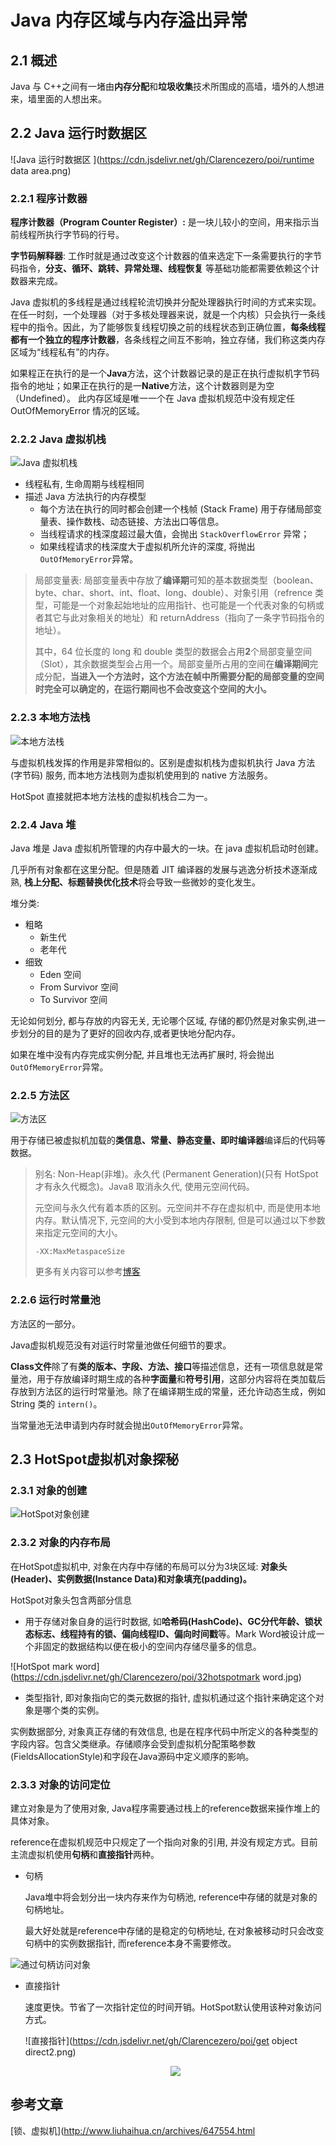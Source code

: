# Java 内存区域与内存溢出异常

## **2.1 概述**

Java 与 C++之间有一堵由**内存分配**和**垃圾收集**技术所围成的高墙，墙外的人想进来，墙里面的人想出来。

## **2.2 Java 运行时数据区**

![Java 运行时数据区 ](https://cdn.jsdelivr.net/gh/Clarencezero/poi/runtime data area.png)

### 2.2.1 程序计数器

**程序计数器（Program Counter Register）:** 是一块儿较小的空间，用来指示当前线程所执行字节码的行号。

**字节码解释器**: 工作时就是通过改变这个计数器的值来选定下一条需要执行的字节码指令，**分支、循环、跳转、异常处理、线程恢复** 等基础功能都需要依赖这个计数器来完成。

Java 虚拟机的多线程是通过线程轮流切换并分配处理器执行时间的方式来实现。在任一时刻，一个处理器（对于多核处理器来说，就是一个内核）只会执行一条线程中的指令。因此，为了能够恢复线程切换之前的线程状态到正确位置，**每条线程都有一个独立的程序计数器**，各条线程之间互不影响，独立存储，我们称这类内存区域为“线程私有”的内存。

如果程正在执行的是一个**Java**方法，这个计数器记录的是正在执行虚拟机字节码指令的地址；如果正在执行的是一**Native**方法，这个计数器则是为空（Undefined）。 此内存区域是唯一一个在 Java 虚拟机规范中没有规定任 OutOfMemoryError 情况的区域。

### 2.2.2 Java 虚拟机栈

![Java 虚拟机栈 ](https://cdn.jsdelivr.net/gh/Clarencezero/poi/jAVA.png)

- 线程私有, 生命周期与线程相同
- 描述 Java 方法执行的内存模型
  - 每个方法在执行的同时都会创建一个栈帧 (Stack Frame) 用于存储局部变量表、操作数栈、动态链接、方法出口等信息。
  - 当线程请求的栈深度超过最大值，会抛出 `StackOverflowError` 异常；
  - 如果线程请求的栈深度大于虚拟机所允许的深度, 将抛出`OutOfMemoryError`异常。      

> 局部变量表: 局部变量表中存放了**编译期**可知的基本数据类型（boolean、byte、char、short、int、float、long、double）、对象引用（refrence 类型，可能是一个对象起始地址的应用指针、也可能是一个代表对象的句柄或者其它与此对象相关的地址）和 returnAddress（指向了一条字节码指令的地址）。
>
> 其中，64 位长度的 long 和 double 类型的数据会占用**2**个局部变量空间（Slot），其余数据类型会占用一个。局部变量所占用的空间在**编译期间**完成分配，**当进入一个方法时，这个方法在帧中所需要分配的局部变量的空间时完全可以确定的，在运行期间也不会改变这个空间的大小。**

### 2.2.3 本地方法栈

![本地方法栈 ](https://cdn.jsdelivr.net/gh/Clarencezero/poi/本地方法栈.png)

与虚拟机栈发挥的作用是非常相似的。区别是虚拟机栈为虚拟机执行 Java 方法 (字节码) 服务, 而本地方法栈则为虚拟机使用到的 native 方法服务。

HotSpot 直接就把本地方法栈的虚拟机栈合二为一。

### 2.2.4 Java 堆

Java 堆是 Java 虚拟机所管理的内存中最大的一块。在 java 虚拟机启动时创建。

几乎所有对象都在这里分配。但是随着 JIT 编译器的发展与逃逸分析技术逐渐成熟, **栈上分配、标题替换优化技术**将会导致一些微妙的变化发生。

堆分类:

- 粗略
  - 新生代
  - 老年代
- 细致
  - Eden 空间
  - From Survivor 空间
  - To Survivor 空间

无论如何划分, 都与存放的内容无关, 无论哪个区域, 存储的都仍然是对象实例,进一步划分的目的是为了更好的回收内存,或者更快地分配内存。

如果在堆中没有内存完成实例分配, 并且堆也无法再扩展时, 将会抛出`OutOfMemoryError`异常。

### 2.2.5 方法区

![方法区](https://cdn.jsdelivr.net/gh/Clarencezero/poi/方法区.jpg)

用于存储已被虚拟机加载的**类信息、常量、静态变量、即时编译器**编译后的代码等数据。

> 别名: Non-Heap(非堆)。永久代 (Permanent Generation)(只有 HotSpot 才有永久代概念)。Java8 取消永久代, 使用元空间代码。
>
> 元空间与永久代有着本质的区别。元空间并不存在虚拟机中, 而是使用本地内存。默认情况下, 元空间的大小受到本地内存限制, 但是可以通过以下参数来指定元空间的大小。
>
> ```shell
> -XX:MaxMetaspaceSize
> ```
>
> 更多有关内容可以参考[博客 ](https://www.cnblogs.com/paddix/p/5309550.html)

### 2.2.6 运行时常量池

方法区的一部分。

Java虚拟机规范没有对运行时常量池做任何细节的要求。

**Class文件**除了有**类的版本、字段、方法、接口**等描述信息，还有一项信息就是常量池，用于存放编译时期生成的各种**字面量**和**符号引用**，这部分内容将在类加载后存放到方法区的运行时常量池。除了在编译期生成的常量，还允许动态生成，例如 String 类的 `intern()`。

当常量池无法申请到内存时就会抛出`OutOfMemoryError`异常。

## 2.3 HotSpot虚拟机对象探秘

### 2.3.1 对象的创建

![HotSpot对象创建](https://cdn.jsdelivr.net/gh/Clarencezero/poi/HotSpot%20create.png)



### 2.3.2 对象的内存布局

在HotSpot虚拟机中, 对象在内存中存储的布局可以分为3块区域: **对象头(Header)、实例数据(Instance Data)和对象填充(padding)。**

HotSpot对象头包含两部分信息

- 用于存储对象自身的运行时数据, 如**哈希码(HashCode)、GC分代年龄、锁状态标志、线程持有的锁、偏向线程ID、偏向时间戳**等。Mark Word被设计成一个非固定的数据结构以便在极小的空间内存储尽量多的信息。

![HotSpot mark word](https://cdn.jsdelivr.net/gh/Clarencezero/poi/32hotspotmark word.jpg)

- 类型指针, 即对象指向它的类元数据的指针, 虚拟机通过这个指针来确定这个对象是哪个类的实例。

实例数据部分, 对象真正存储的有效信息, 也是在程序代码中所定义的各种类型的字段内容。包含父类继承。存储顺序会受到虚拟机分配策略参数(FieldsAllocationStyle)和字段在Java源码中定义顺序的影响。



### 2.3.3 对象的访问定位

建立对象是为了使用对象, Java程序需要通过栈上的reference数据来操作堆上的具体对象。

reference在虚拟机规范中只规定了一个指向对象的引用, 并没有规定方式。目前主流虚拟机使用**句柄**和**直接指针**两种。

- 句柄

  Java堆中将会划分出一块内存来作为句柄池, reference中存储的就是对象的句柄地址。
  
  最大好处就是reference中存储的是稳定的句柄地址, 在对象被移动时只会改变句柄中的实例数据指针, 而reference本身不需要修改。

![通过句柄访问对象](https://cdn.jsdelivr.net/gh/Clarencezero/poi/jubing.png)

- 直接指针

  速度更快。节省了一次指针定位的时间开销。HotSpot默认使用该种对象访问方式。

  ![直接指针](https://cdn.jsdelivr.net/gh/Clarencezero/poi/get object direct2.png)
  
  <div align="center"> <img src="https://cdn.jsdelivr.net/gh/Clarencezero/poi/get object direct2.png" max-width: "800px"/> </div>



## 参考文章

[锁、虚拟机](http://www.liuhaihua.cn/archives/647554.html









